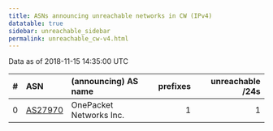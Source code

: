 ```yaml
---
title: ASNs announcing unreachable networks in CW (IPv4)
datatable: true
sidebar: unreachable_sidebar
permalink: unreachable_cw-v4.html
---
```


Data as of 2018-11-15 14:35:00 UTC


<div class="datatable-begin"></div>

|   # | ASN                                    | (announcing) AS name    |   prefixes |   unreachable /24s |
|----:|:---------------------------------------|:------------------------|-----------:|-------------------:|
|   0 | [AS27970](unreachable_AS27970-v4.html) | OnePacket Networks Inc. |          1 |                  1 |

<div class="datatable-end"></div>